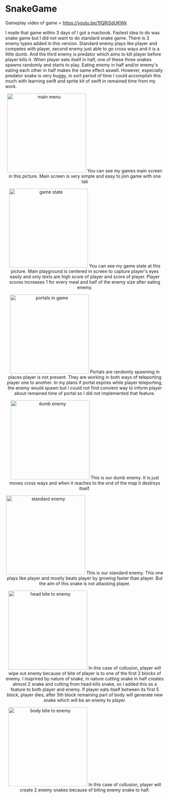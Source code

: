 # SnakeGame

Gameplay video of game = https://youtu.be/1fQRiSdUKWk

I made that game within 3 days of I got a macbook. Fastest idea to do was snake game but I did not want to do standard snake game. There is 3 enemy types added in this version. Standard enemy plays like player and competes with player, second enemy just able to go cross ways and it is a little dumb. And the third enemy is predator which aims to kill player before player kills it. When player eats itself in half, one of these three snakes spawns randomly and starts to play. Eating enemy in half and/or enemy's eating each other in half makes the same effect aswell. However, especially predator snake is very buggy, in sort period of time I could accomplish this much with learning swift and sprite kit of swift in remained time from my work.

<p align="center">
  <img src="https://raw.githubusercontent.com/furkan-celik/SnakeGame/master/photos/vlcsnap-2019-02-21-18h06m17s769.png" width="250" title="main menu">
  <a>You can see my games main screen in this picture. Main screen is very simple and easy to join game with one tab</a>
</p>

<p align="center">
  <img src="https://raw.githubusercontent.com/furkan-celik/SnakeGame/master/photos/vlcsnap-2019-02-21-18h06m37s046.png" width="250" title="game state">
  <a>
You can see my game state at this picture. Main playground is centered in screen to capture player's eyes easily and only texts are high score of player and score of player. Player scores increases 1 for every meal and half of the enemy size after eating enemy.
  </a>
</p>

<p align="center">
  <img src="https://raw.githubusercontent.com/furkan-celik/SnakeGame/master/photos/vlcsnap-2019-02-21-18h06m47s488.png" width="250" title="portals in game">
  <a>
Portals are randomly spawning in places player is not present. They are working in both ways of teleporting player one to another. In my plans if portal expires while player teleporting, the enemy would spawn but I could not find convient way to inform player about remained time of portal so I did not implemented that feature.
  </a>
</p>

<p align="center">
  <img src="https://raw.githubusercontent.com/furkan-celik/SnakeGame/master/photos/vlcsnap-2019-02-21-18h07m02s788.png" width="250" title="dumb enemy">
  <a>
This is our dumb enemy. It is just moves cross ways and when it reaches to the end of the map it destroys itself.
  </a>
</p>

<p align="center">
  <img src="https://raw.githubusercontent.com/furkan-celik/SnakeGame/master/photos/vlcsnap-2019-02-21-18h07m42s351.png" width="250" title="standard enemy">
  <a>
This is our standard enemy. This one plays like player and mostly beats player by growing faster than player. But the aim of this snake is not attacking player.
  </a>
</p>

<p align="center">
  <img src="https://raw.githubusercontent.com/furkan-celik/SnakeGame/master/photos/vlcsnap-2019-02-21-18h07m51s607.png" width="250" title="head bite to enemy">
  <a>
In this case of collusion, player will wipe out enemy because of bite of player is to one of the first 3 blocks of enemy. I insprired by nature of snake, in nature cutting snake in half creates almost 2 snake and cutting from head kills snake, so I added this as a feature to both player and enemy. If player eats itself between its first 5 block, player dies; after 5th block remaining part of body will generate new snake which will be an enemy to player.
  </a>
</p>

<p align="center">
  <img src="https://raw.githubusercontent.com/furkan-celik/SnakeGame/master/photos/vlcsnap-2019-02-21-18h08m25s896.png" width="250" title="body bite to enemy">
  <a>
In this case of collusion, player will create 2 enemy snakes because of biting enemy snake to half.
  </a>
</p>
